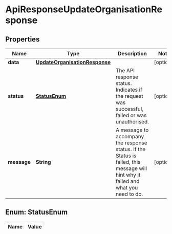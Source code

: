 

# ApiResponseUpdateOrganisationResponse

## Properties

Name | Type | Description | Notes
------------ | ------------- | ------------- | -------------
**data** | [**UpdateOrganisationResponse**](UpdateOrganisationResponse.md) |  |  [optional]
**status** | [**StatusEnum**](#StatusEnum) | The API response status. Indicates if the request was successful, failed or was unauthorised. |  [optional]
**message** | **String** | A message to accompany the response status.  If the Status is failed, this message will hint why it failed and what you need to do. |  [optional]


## Enum: StatusEnum

Name | Value
---- | -----




